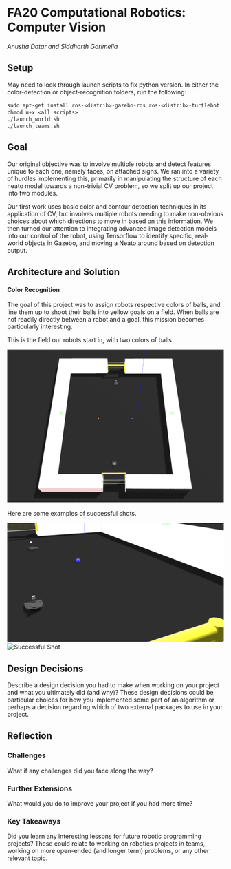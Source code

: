 # FA20 Computational Robotics: Computer Vision
*Anusha Datar and Siddharth Garimella*

## Setup

May need to look through launch scripts to fix python version. In either the color-detection or object-recognition folders, run the following:
```
sudo apt-get install ros-<distrib>-gazebo-ros ros-<distrib>-turtlebot
chmod u+x <all scripts>
./launch_world.sh
./launch_teams.sh
```

## Goal
Our original objective was to involve multiple robots and detect features unique to each one, namely faces, on attached signs. We ran into a variety of hurdles implementing this, primarily in manipulating the structure of each neato model towards a non-trivial CV problem, so we split up our project into two modules. 

Our first work uses basic color and contour detection techniques in its application of CV, but involves multiple robots needing to make non-obvious choices about which directions to move in based on this information. We then turned our attention to integrating advanced image detection models into our control of the robot, using Tensorflow to identify specific, real-world objects in Gazebo, and moving a Neato around based on detection output.

## Architecture and Solution

#### Color Recognition
The goal of this project was to assign robots respective colors of balls, and line them up to shoot their balls into yellow goals on a field. When balls are not readily directly between a robot and a goal, this mission becomes particularly interesting.

This is the field our robots start in, with two colors of balls.

![Field](assets/color-detection/field)

Here are some examples of successful shots.

![Goal View](assets/color-detection/goal_view.gif)
![Successful Shot](assets/color-detection/shot_success.gif)


## Design Decisions
Describe a design decision you had to make when working on your project and what you ultimately did (and why)? These design decisions could be particular choices for how you implemented some part of an algorithm or perhaps a decision regarding which of two external packages to use in your project.

## Reflection

### Challenges
What if any challenges did you face along the way?

### Further Extensions
What would you do to improve your project if you had more time?

### Key Takeaways
Did you learn any interesting lessons for future robotic programming projects? These could relate to working on robotics projects in teams, working on more open-ended (and longer term) problems, or any other relevant topic.
